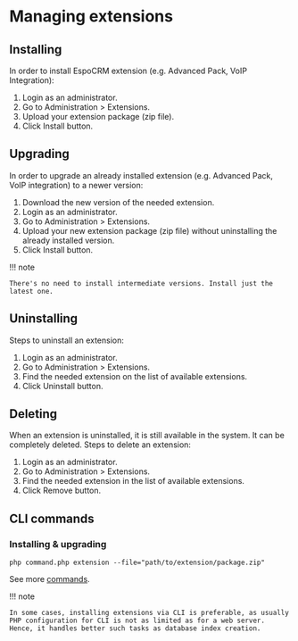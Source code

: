 # Managing extensions

## Installing

In order to install EspoCRM extension (e.g. Advanced Pack, VoIP Integration):

1. Login as an administrator.
2. Go to Administration > Extensions.
3. Upload your extension package (zip file).
4. Click Install button.


## Upgrading

In order to upgrade an already installed extension (e.g. Advanced Pack, VoIP integration) to a newer version:

1. Download the new version of the needed extension.
2. Login as an administrator.
3. Go to Administration > Extensions.
4. Upload your new extension package (zip file) without uninstalling the already installed version.
5. Click Install button.

!!! note

    There's no need to install intermediate versions. Install just the latest one.

## Uninstalling

Steps to uninstall an extension:

1. Login as an administrator.
2. Go to Administration > Extensions.
3. Find the needed extension on the list of available extensions.
4. Click Uninstall button.

## Deleting

When an extension is uninstalled, it is still available in the system. It can be completely deleted. Steps to delete an extension:

1. Login as an administrator.
2. Go to Administration > Extensions.
3. Find the needed extension in the list of available extensions.
4. Click Remove button.

## CLI commands

### Installing & upgrading

```
php command.php extension --file="path/to/extension/package.zip"
```

See more [commands](commands.md#extension).

!!! note

    In some cases, installing extensions via CLI is preferable, as usually PHP configuration for CLI is not as limited as for a web server.
    Hence, it handles better such tasks as database index creation.
